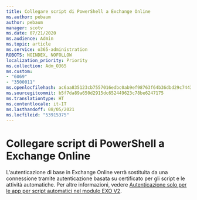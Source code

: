 ```yaml
---
title: Collegare script di PowerShell a Exchange Online
ms.author: pebaum
author: pebaum
manager: scotv
ms.date: 07/21/2020
ms.audience: Admin
ms.topic: article
ms.service: o365-administration
ROBOTS: NOINDEX, NOFOLLOW
localization_priority: Priority
ms.collection: Adm_O365
ms.custom:
- "6069"
- "3500011"
ms.openlocfilehash: ac6aa835123cb7557016edbc0ab9ef98763f64b36dbd29c744318e67416d5a92
ms.sourcegitcommit: b5f7da89a650d2915dc652449623c78be6247175
ms.translationtype: HT
ms.contentlocale: it-IT
ms.lasthandoff: 08/05/2021
ms.locfileid: "53915375"
---
```

# <a name="connecting-powershell-scripts-to-exchange-online"></a>Collegare script di PowerShell a Exchange Online

L'autenticazione di base in Exchange Online verrà sostituita da una connessione tramite autenticazione basata su certificato per gli script e le attività automatiche. Per altre informazioni, vedere [Autenticazione solo per le app per script automatici nel modulo EXO V2](https://docs.microsoft.com/powershell/exchange/app-only-auth-powershell-v2).